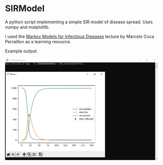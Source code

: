 # SIRModel
A python script implementing a simple SIR model of disease spread. Uses numpy and matplotlib. 

I used the [Markov Models for Infectious Diseases](https://clas.ucdenver.edu/marcelo-perraillon/sites/default/files/attached-files/lecture_12_inf_model.pdf) lecture by Marcelo Coca Perraillon as a learning resource.

Example output:

![Example result](https://raw.githubusercontent.com/AdrianKlessa/SIRModel/main/figure.png)
